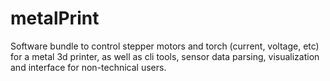# metalPrint
Software bundle to control stepper motors and torch (current, voltage, etc) for a metal 3d printer, as well as cli tools, sensor data parsing, visualization and interface for non-technical users.
